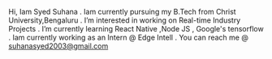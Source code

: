 Hi, Iam Syed Suhana . 
 Iam currently pursuing my B.Tech from Christ University,Bengaluru .
 I’m interested in working on Real-time Industry Projects .
 I’m currently learning React Native ,Node JS , Google's tensorflow .
 Iam currently working as an Intern  @ Edge Intell .
 You can reach me @ suhanasyed2003@gmail.com 
